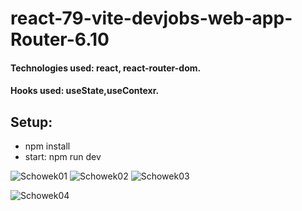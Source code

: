 # react-79-vite-devjobs-web-app-Router-6.10

#### Technologies used: react, react-router-dom.
#### Hooks used: useState,useContexr.
## Setup:
* npm install
* start: npm run dev

![Schowek01](https://user-images.githubusercontent.com/61388692/234979420-658aba88-f414-4157-88b7-b08a6f686bb0.png)
![Schowek02](https://user-images.githubusercontent.com/61388692/234979438-d51247bc-4ec6-4a80-b3d4-9dd6ef7eb3d8.png)
![Schowek03](https://user-images.githubusercontent.com/61388692/234979452-23cf31b3-d545-4e6d-9d5e-8a78b17bc284.png)

![Schowek04](https://user-images.githubusercontent.com/61388692/234979465-9115b934-e74c-4ad3-98ec-8770d0d58b69.png)
